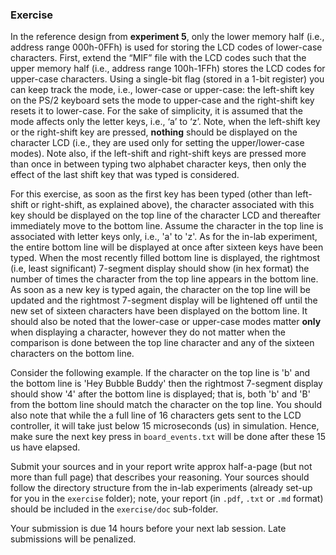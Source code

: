 ### Exercise

In the reference design from **experiment 5**, only the lower memory half (i.e., address range 000h-0FFh) is used for storing the LCD codes of lower-case characters. First, extend the “MIF” file with the LCD codes such that the upper memory half (i.e., address range 100h-1FFh) stores the LCD codes for upper-case characters. Using a single-bit flag (stored in a 1-bit register) you can keep track the mode, i.e., lower-case or upper-case: the left-shift key on the PS/2 keyboard sets the mode to upper-case and the right-shift key resets it to lower-case. For the sake of simplicity, it is assumed that the mode affects only the letter keys, i.e., ‘a’ to ‘z’. Note, when the left-shift key or the right-shift key are pressed, __nothing__ should be displayed on the character LCD (i.e., they are used only for setting the upper/lower-case modes). Note also, if the left-shift and right-shift keys are pressed more than once in between typing two alphabet character keys, then only the effect of the last shift key that was typed is considered.
 
For this exercise, as soon as the first key has been typed (other than left-shift or right-shift, as explained above), the character associated with this key should be displayed on the top line of the character LCD and thereafter immediately move to the bottom line. Assume the character in the top line is associated with letter keys only, i.e., 'a' to 'z'. As for the in-lab experiment, the entire bottom line will be displayed at once after sixteen keys have been typed. When the most recently filled bottom line is displayed, the rightmost (i.e, least significant) 7-segment display should show (in hex format) the number of times the character from the top line appears in the bottom line. As soon as a new key is typed again, the character on the top line will be updated and the rightmost 7-segment display will be lightened off until the new set of sixteen characters have been displayed on the bottom line. It should also be noted that the lower-case or upper-case modes matter __only__ when displaying a character, however they do not matter when the comparison is done between the top line character and any of the sixteen characters on the bottom line.

Consider the following example. If the character on the top line is 'b' and the bottom line is 'Hey Bubble Buddy' then the rightmost 7-segment display should show '4' after the bottom line is displayed; that is, both 'b' and 'B' from the bottom line should match the character on the top line. You should also note that while the a full line of 16 characters gets sent to the LCD controller, it will take just below 15 microseconds (us) in simulation. Hence, make sure the next key press in `board_events.txt` will be done after these 15 us have elapsed.

Submit your sources and in your report write approx half-a-page (but not more than full page) that describes your reasoning. Your sources should follow the directory structure from the in-lab experiments (already set-up for you in the `exercise` folder); note, your report (in `.pdf`, `.txt` or `.md` format) should be included in the `exercise/doc` sub-folder.

Your submission is due 14 hours before your next lab session. Late submissions will be penalized.

